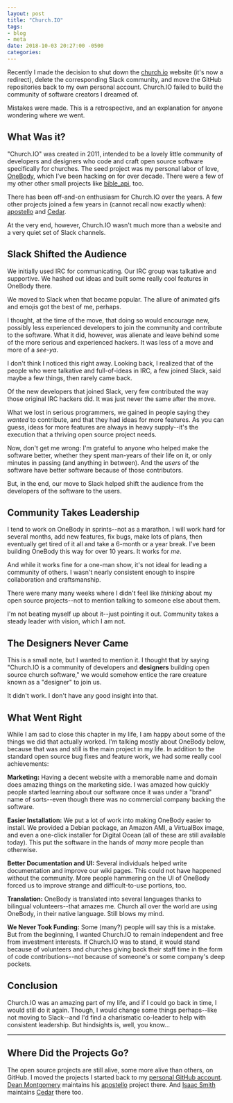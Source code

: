 ```yaml
---
layout: post
title: "Church.IO"
tags:
- blog
- meta
date: 2018-10-03 20:27:00 -0500
categories: 
---
```


Recently I made the decision to shut down the [church.io](https://church.io) website (it's now a redirect),
delete the corresponding Slack community, and move the GitHub repositories back to my own personal account. Church.IO
failed to build the community of software creators I dreamed of.

Mistakes were made. This is a retrospective, and an explanation for anyone wondering where we went.

## What Was it?

"Church.IO" was created in 2011, intended to be a lovely little community of developers and designers who code and
craft open source software specifically for churches. The seed project was my personal labor of love,
[OneBody](https://github.com/seven1m/onebody), which I've been hacking on for over decade. There were a few of my
other other small projects like [bible\_api](https://github.com/seven1m/bible_api), too.

There has been off-and-on enthusiasm for Church.IO over the years. A few other projects joined a few years in
(cannot recall now exactly when): [apostello](https://github.com/monty5811/apostello) and
[Cedar](https://github.com/cedarproject/cedarserver).

At the very end, however, Church.IO wasn't much more than a website and a very quiet set of Slack channels.

## Slack Shifted the Audience

We initially used IRC for communicating. Our IRC group was talkative and supportive. We hashed out ideas and built
some really cool features in OneBody there.

We moved to Slack when that became popular. The allure of animated gifs and emojis got the best of me, perhaps.

I thought, at the time of the move, that doing so would encourage new, possibly less experienced developers to join
the community and contribute to the software. What it did, however, was alienate and leave behind some of the more
serious and experienced hackers. It was less of a move and more of a _see-ya_.

I don't think I noticed this right away. Looking back, I realized that of the people who were talkative and
full-of-ideas in IRC, a few joined Slack, said maybe a few things, then rarely came back.

Of the new developers that joined Slack, very few contributed the way those original IRC hackers did. It was
just never the same after the move.

What we lost in serious programmers, we gained in people saying they _wanted_ to contribute, and that they had
ideas for more features. As you can guess, ideas for more features are always in heavy supply--it's the execution
that a thriving open source project needs.

Now, don't get me wrong: I'm grateful to anyone who helped make the software better, whether they spent man-years
of their life on it, or only minutes in passing (and anything in between). And the _users_ of the software have
better software because of those contributors.

But, in the end, our move to Slack helped shift the audience from the developers of the software to the users.

## Community Takes Leadership

I tend to work on OneBody in sprints--not as a marathon. I will work hard for several months, add new features,
fix bugs, make lots of plans, then eventually get tired of it all and take a 6-month or a year break. I've been
building OneBody this way for over 10 years. It works for _me_.

And while it works fine for a one-man show, it's not ideal for leading a community of others. I wasn't nearly
consistent enough to inspire collaboration and craftsmanship.

There were many many weeks where I didn't feel like _thinking_ about my open source projects--not to mention
talking to someone else about them.

I'm not beating myself up about it--just pointing it out. Community takes a steady leader with vision, which I am not.

## The Designers Never Came

This is a small note, but I wanted to mention it. I thought that by saying "Church.IO is a community of developers
and **designers** building open source church software," we would somehow entice the rare creature known as a
"designer" to join us.

It didn't work. I don't have any good insight into that.

## What Went Right

While I am sad to close this chapter in my life, I am happy about some of the things we did that actually worked.
I'm talking mostly about OneBody below, because that was and still is the main project in my life. In addition
to the standard open source bug fixes and feature work, we had some really cool achievements:

**Marketing:** Having a decent website with a memorable name and domain does amazing things on the marketing side.
I was amazed how quickly people started learning about our software once it was under a "brand" name of
sorts--even though there was no commercial company backing the software.

**Easier Installation:** We put a lot of work into making OneBody easier to install. We provided a Debian package,
an Amazon AMI, a VirtualBox image, and even a one-click installer for Digital Ocean (all of these are still
available today). This put the software in the hands of _many_ more people than otherwise.

**Better Documentation and UI:** Several individuals helped write documentation and improve our wiki pages. This could
not have happened without the community. More people hammering on the UI of OneBody forced us to improve strange and
difficult-to-use portions, too.

**Translation:** OneBody is translated into several languages thanks to bilingual volunteers--that amazes me.
Church all over the world are using OneBody, in their native language. Still blows my mind.

**We Never Took Funding:** Some (many?) people will say this is a mistake. But from the beginning, I wanted Church.IO
to remain independent and free from investment interests. If Church.IO was to stand, it would stand because of
volunteers and churches giving back their staff time in the form of code contributions--not because of someone's or
some company's deep pockets.

## Conclusion

Church.IO was an amazing part of my life, and if I could go back in time, I would still do it again. Though, I would
change some things perhaps--like not moving to Slack--and I'd find a charismatic co-leader to help with consistent
leadership. But hindsights is, well, you know...

* * * *

## Where Did the Projects Go?

The open source projects are still alive, some more alive than others, on GitHub. I moved the projects I started back
to my [personal GitHub account](https://github.com/seven1m).
[Dean Montgomery](https://www.deanmontgomery.com) maintains his [apostello](https://github.com/monty5811/apostello) project there.
And [Isaac Smith](https://isrv.pw/) maintains [Cedar](https://github.com/cedarproject/cedarserver/commits?author=hunternet93) there too.


